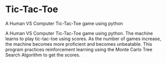 # Tic-Tac-Toe
A Human VS Computer Tic-Tac-Toe game using python

A Human VS Computer Tic-Tac-Toe game using python. The machine learns to play tic-tac-toe using scores. As the number of games increase, the machine becomes more proficient and becomes unbeatable. This program practices reinforcement learning using the Monte Carlo Tree Search Algorithm to get the scores.
